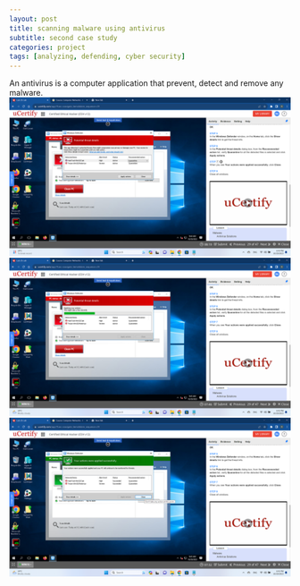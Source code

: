 ```yaml
---
layout: post
title: scanning malware using antivirus
subtitle: second case study
categories: project
tags: [analyzing, defending, cyber security]
---
```

An antivirus is a computer application that prevent, detect and remove any malware.
![stage 1](/assets/antivirus/01.png)
![stage 2](/assets/antivirus/02.png)
![stage 3](/assets/antivirus/03.png)
